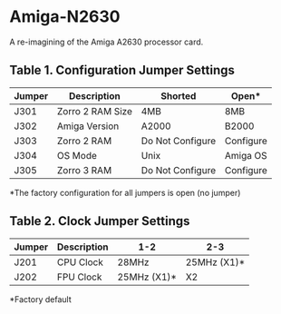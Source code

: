# Amiga-N2630
A re-imagining of the Amiga A2630 processor card.

## Table 1. Configuration Jumper Settings
Jumper|Description|Shorted|Open*
-|-|-|-
J301|Zorro 2 RAM Size|4MB|8MB
J302|Amiga Version|A2000|B2000
J303|Zorro 2 RAM|Do Not Configure|Configure
J304|OS Mode|Unix|Amiga OS
J305|Zorro 3 RAM|Do Not Configure|Configure

*The factory configuration for all jumpers is open (no jumper)

## Table 2. Clock Jumper Settings
Jumper|Description|1-2|2-3
-|-|-|-
J201|CPU Clock|28MHz|25MHz (X1)*
J202|FPU Clock|25MHz (X1)*|X2

*Factory default
